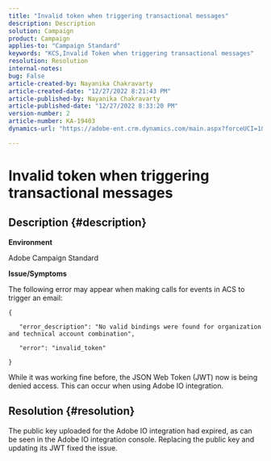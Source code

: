 ```yaml
---
title: "Invalid token when triggering transactional messages"
description: Description
solution: Campaign
product: Campaign
applies-to: "Campaign Standard"
keywords: "KCS,Invalid Token when triggering transactional messages"
resolution: Resolution
internal-notes: 
bug: False
article-created-by: Nayanika Chakravarty
article-created-date: "12/27/2022 8:21:43 PM"
article-published-by: Nayanika Chakravarty
article-published-date: "12/27/2022 8:33:20 PM"
version-number: 2
article-number: KA-19403
dynamics-url: "https://adobe-ent.crm.dynamics.com/main.aspx?forceUCI=1&pagetype=entityrecord&etn=knowledgearticle&id=25605110-2486-ed11-81ac-6045bd006079"

---
```

# Invalid token when triggering transactional messages

## Description {#description}


<b>Environment</b>

Adobe Campaign Standard

<b>Issue/Symptoms</b>

The following error may appear when making calls for events in ACS to trigger an email:




```
{
```




`   "error_description": "No valid bindings were found for organization and technical account combination",`

`   "error": "invalid_token"`

`}`



While it was working fine before, the JSON Web Token (JWT) now is being denied access. This can occur when using Adobe IO integration.


## Resolution {#resolution}


The public key uploaded for the Adobe IO integration had expired, as can be seen in the Adobe IO integration console. Replacing the public key and updating its JWT fixed the issue.
